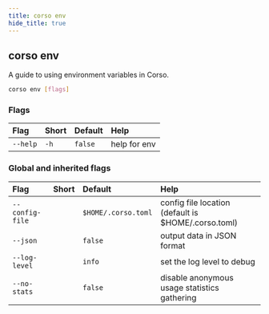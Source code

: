```yaml
---
title: corso env
hide_title: true
---
```

## corso env

A guide to using environment variables in Corso.

```bash
corso env [flags]
```

### Flags

|Flag|Short|Default|Help|
|:----|:-----|:-------|:----|
|`--help`|`-h`|`false`|help for env|

### Global and inherited flags

|Flag|Short|Default|Help|
|:----|:-----|:-------|:----|
|`--config-file`||`$HOME/.corso.toml`|config file location (default is $HOME/.corso.toml)|
|`--json`||`false`|output data in JSON format|
|`--log-level`||`info`|set the log level to debug|info|warn|error|
|`--no-stats`||`false`|disable anonymous usage statistics gathering|
